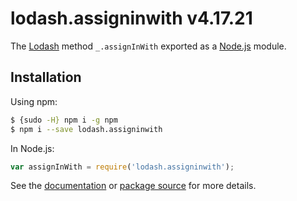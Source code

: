 # lodash.assigninwith v4.17.21

The [Lodash](https://lodash.com/) method `_.assignInWith` exported as a [Node.js](https://nodejs.org/) module.

## Installation

Using npm:
```bash
$ {sudo -H} npm i -g npm
$ npm i --save lodash.assigninwith
```

In Node.js:
```js
var assignInWith = require('lodash.assigninwith');
```

See the [documentation](https://lodash.com/docs#assignInWith) or [package source](https://github.com/lodash/lodash/blob/4.17.21-npm-packages/lodash.assigninwith) for more details.
